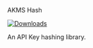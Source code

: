 AKMS Hash

[![Downloads](https://static.pepy.tech/personalized-badge/akms-hash?period=total&units=international_system&left_color=grey&right_color=blue&left_text=Downloads)](https://pepy.tech/project/akms-hash)

An API Key hashing library.
